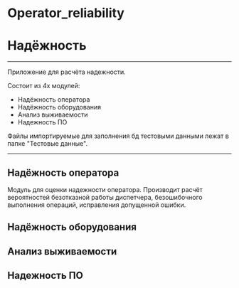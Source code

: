 # Operator_reliability
<h1>Надёжность</h1>
<hr>
<p>Приложение для расчёта надежности. </p>
Состоит из 4х модулей: 
<ul>
  <li>Надёжность оператора</li>
  <li>Надёжность оборудования</li>
  <li>Анализ выживаемости</li>
  <li>Надежность ПО</li>
</ul>
<p>Файлы импортируемые для заполнения бд тестовыми данными лежат в папке "Тестовые данные". </p>
<hr>
<h2>Надёжность оператора</h2>
<p>Модуль для оценки надежности оператора. Производит расчёт вероятностей безотказной работы диспетчера, безошибочного выполнения операций, исправления допущенной ошибки.</p>
<h2>Надёжность оборудования</h2>
<h2>Анализ выживаемости</h2>
<h2>Надежность ПО</h2>